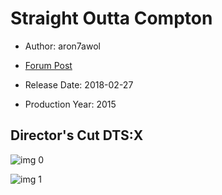 # Straight Outta Compton

* Author: aron7awol

* [Forum Post](https://www.avsforum.com/threads/bass-eq-for-filtered-movies.2995212/post-56851788)

* Release Date: 2018-02-27
* Production Year: 2015

## Director's Cut DTS:X

![img 0](https://i.imgur.com/khJ08Zs.jpg)

![img 1](https://i.imgur.com/5wRRtSH.png)

